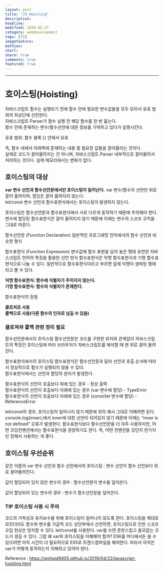 ```yaml
---
layout: post
title: "JS_Hoisting"
description:
headline:
modified: 2020-02-27
category: webdevelopment
tags: [JS]
imagefeature:
mathjax:
chart:
share: true
comments: true
featured: true
---
```


---

# 호이스팅(Hoisting)

자바스크립트 함수는 실행되기 전에 함수 안에 필요한 변수값들을 모두 모아서 유효 범위의 최상단에 선언한다.  
자바스크립트 Parser가 함수 실행 전 해당 함수를 한 번 훑는다.  
함수 안에 존재하는 변수/함수선언에 대한 정보를 기억하고 있다가 실행시킨다.  

<span class="gray">유효 범위</span>: 함수 블록 {} 안에서 유효  

즉, <span class="orange">함수 내에서 아래쪽에 존재하는 내용 중 필요한 값들을 끌어올리는 것이다.</span>  
실제로 코드가 끌어올려지는 건 아니며, 자바스크립트 Parser 내부적으로 끌어올려서 처리하는 것이다.
실제 메모리에서는 변화가 없다.

## 호이스팅의 대상

**var 변수 선언과 함수선언문에서만 호이스팅이 일어난다.**
var 변수/함수의 선언만 위로 끌어 올려지며, 할당은 끌어 올려지지 않는다.  
<span class="redline">let/const 변수 선언과 함수표현식에서는 호이스팅이 발생하지 않는다.</span>

호이스팅은 함수선언문과 함수표현식에서 서로 다르게 동작하기 때문에 주의해야 한다.  
변수에 할당된 함수표현식은 끌어 올려지지 않기 때문에 이때는 변수의 스코프 규칙을 그대로 따른다.

<span class="gray">함수선언문 (Function Declaration)</span>
일반적인 프로그래밍 언어에서의 함수 선언과 비슷한 형식

<span class="gray">함수표현식 (Function Expression)</span>
변수값에 함수 표현을 담아 놓은 형태
유연한 자바스크립트 언어의 특징을 활용한 선언 방식
함수표현식은 익명 함수표현식과 기명 함수표현식으로 나눌 수 있다.
일반적으로 함수표현식이라고 부르면 앞에 익명이 생략된 형태라고 볼 수 있다.

**익명 함수표현식: 함수에 식별자가 주어지지 않는다.**  
**기명 함수표현식: 함수의 식별자가 존재한다.**

<span class="orange">함수표현식의 장점</span>  

**클로져로 사용**  
**콜백으로 사용(다른 함수의 인자로 넘길 수 있음)**

### 클로져와 콜백 관련 정리 필요

<span class="gray">함수선언문에서의 호이스팅</span>
함수선언문은 코드를 구현한 위치와 관계없이 자바스크립트의 특징인 호이스팅에 따라 브라우저가 자바스크립트를 해석할 때 맨 위로 끌어 올려진다.

<span class="gray">함수표현식에서의 호이스팅</span>
함수표현식은 함수선언문과 달리 선언과 호출 순서에 따라서 정상적으로 함수가 실행되지 않을 수 있다.  
함수표현식에서는 선언과 할당의 분리가 발생한다.  

함수표현식의 선언이 호출보다 위에 있는 경우 - 정상 출력  
함수표현식의 선언이 호출보다 아래에 있는 경우 (var 변수에 할당) - TypeError  
함수표현식의 선언이 호출보다 아래에 있는 경우 (const/let 변수에 할당) - ReferenceError  

let/const의 경우, 호이스팅이 일어나지 않기 때문에 위의 예시 그대로 이해하면 된다.
console.log(inner);에서 inner에 대한 선언이 되어있지 않기 때문에 이때는 “inner is not defined” 오류가 발생한다.
함수표현식보다 함수선언문을 더 자주 사용하지만, 어떤 코딩컨벤션에서는 함수표현식을 권장하기도 한다.
즉, 어떤 컨벤션을 갖던지 한가지만 정해서 사용하는 게 좋다.

## 호이스팅 우선순위

<span class="orange">같은 이름의 var 변수 선언과 함수 선언에서의 호이스팅</span> : 변수 선언이 함수 선언보다 위로 끌어올려진다.

<span class="orange">값이 할당되어 있지 않은 변수의 경우</span> : 함수선언문이 변수를 덮어쓴다.

<span class="orange">값이 할당되어 있는 변수의 경우</span> : 변수가 함수선언문을 덮어쓴다.

### TIP 호이스팅 사용 시 주의

<span class="redline">코드의 가독성과 유지보수를 위해 호이스팅이 일어나지 않도록 한다.</span>
호이스팅을 제대로 모르더라도 함수와 변수를 가급적 코드 상단부에서 선언하면, 호이스팅으로 인한 스코프 꼬임 현상은 방지할 수 있다.
let/const를 사용한다.
var를 쓰면 혼란스럽고 쓸모없는 코드가 생길 수 있다. 그럼 왜 var와 호이스팅을 이해해야 할까?
ES6를 어디에서든 쓸 수 있으려면 아직 시간이 더 필요하므로 ES5로 트랜스컴파일을 해야한다.
따라서 아직은 var가 어떻게 동작하는지 이해하고 있어야 한다.

Reference : <https://gmlwjd9405.github.io/2019/04/22/javascript-hoisting.html>
